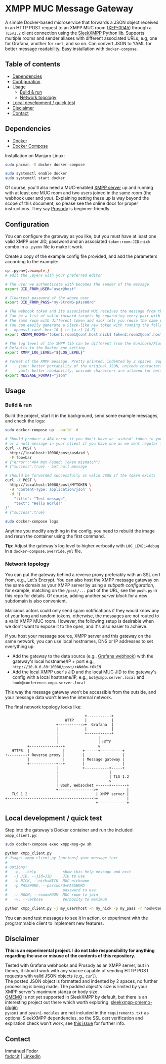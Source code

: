 # XMPP MUC Message Gateway

A simple Docker-based microservice that forwards a JSON object received in an HTTP POST request to an XMPP MUC room ([XEP-0045](https://xmpp.org/extensions/xep-0045.html)) through a `TLSv1.2` client connection using the [SleekXMPP](https://sleekxmpp.readthedocs.io/en/latest/) Python lib. Supports multiple rooms and sender aliases with different associated URLs, e.g, one for Grafana, another for `curl`, and so on. Can convert JSON to YAML for better message readability. Easy installation with `docker-compose`.

## Table of contents <!-- omit in toc -->

- [Dependencies](#dependencies)
- [Configuration](#configuration)
- [Usage](#usage)
  - [Build & run](#build--run)
  - [Network topology](#network-topology)
- [Local development / quick test](#local-development--quick-test)
- [Disclaimer](#disclaimer)
- [Contact](#contact)

## Dependencies

- [Docker](https://www.docker.com/)
- [Docker Compose](https://github.com/docker/compose)

Installation on Manjaro Linux:

```bash
sudo pacman -S docker docker-compose

sudo systemctl enable docker
sudo systemctl start docker
```

Of course, you'll also need a MUC-enabled [XMPP server](https://xmpp.org/software/servers.html) up and running with at least one MUC room and two users joined in the same room (the webhook user and _you_). Explaining setting these up is way beyond the scope of this document, so please see the online docs for proper instructions. They say [Prosody](http://prosody.im/) is beginner-friendly.

## Configuration

You can configure the gateway as you like, but you must have at least one valid XMPP user JID, password and an associated `token:room-JID:nick` combo in a `.pyenv` file to make it work.

Create a copy of the example config file provided, and add the parameters according to the example:

```bash
cp .pyenv{.example,}
# edit the .pyenv with your preferred editor
```
```bash
# The user we authenticate with becomes the sender of the message
export JID_FROM_USER="user@host"

# Cleartext password of the above user
export JID_FROM_PASS="my-StroNG-pAssWOrd"

# The webhook token and its associated MUC receives the message from the displayed nick
# Can be a list of valid forward targets by separating every pair with a space
# The same room with different token and nick lets you reuse the same user for multiple services
# You can easily generate a Slack-like new token with running the following in bash:
#   openssl rand -hex 10 | tr [a-z] [A-Z]
export KNOWN_ROOMS="token1:room1@conf.host:nick1 token2:room2@conf.host:nick2 token3:room1@conf.host:nick3"

# The log level of the XMPP lib can be different from the Gunicorn/Flash app
# Defaults to the Docker env setting
export XMPP_LOG_LEVEL="${LOG_LEVEL}"

# Format of the XMPP message. Pretty printed, indented by 2 spaces. Supported values:
#   - json: better portability of the original JSON, unicode characters are converted to \u1231 and such
#   - yaml: better readability, unicode characters are allowed for better readability (avoid \u1231 and such chars in messages)
export MESSAGE_FORMAT="json"
```

## Usage

### Build & run

Build the project, start it in the background, send some example messages, and check the logs:

```bash
sudo docker-compose up --build -d

# Should produce a 404 error if you don't have an 'asdasd' token in your config
# or a null message in your client if you have one as we sent regular form data
curl -X POST \
  http://localhost:10080/post/asdasd \
  -F foo=bar
# {"error":"404 Not Found: Token mismatch"}
# {"success":true} - but null message

# should be forwarded successfully as valid JSON if the token exists
curl -X POST \
  http://localhost:10080/post/MYTOKEN \
  -H 'Content-Type: application/json' \
  -d '{
    "title": "Test message",
    "text": "Hello World!"
}'
# {"success":true}

sudo docker-compose logs
```

Anytime you modify anything in the config, you need to rebuild the image and rerun the container using the first command.

**Tip**: Adjust the gateway's log level to higher verbosity with `LOG_LEVEL=debug` in a `docker-compose.override.yml` file.

### Network topology

You can put the gateway behind a reverse proxy preferably with an SSL cert from, e.g., Let's Encrypt. You can also host the XMPP message gateway on the same domain as your XMPP server by using a _subpath configuration_, for example, matching on the `/post/...` part of the URL, see the `push.py` in this repo for details. Of course, adding another _server block_ for a new subdomain is also convenient.

Malicious actors could only send spam notifications if they would know any of your long and random tokens, otherwise, the messages are not routed to a valid XMPP MUC room. However, the following setup is desirable when we don't want to expose it to the open, and it's also easier to achieve.

If you host your message source, XMPP server and this gateway on the same network, you can use local hostnames, DNS or IP addresses to set everything up:
- Add the gateway to the data source (e.g., [Grafana webhook](https://github.com/grafana/grafana/issues/6955#issuecomment-470900383)) with the gateway's local hostname/IP + port e.g., `http://10.0.0.80:10080/post/rANd0m-tOkEN`
- Add the local XMPP user's JID and the local MUC JID to the gateway's config with a local hostname/IP, e.g., `bot@xmpp.server.local` and `hook@conference.xmpp.server.local`

This way the message gateway won't be accessible from the outside, and your message data won't leave the internal network.

The final network topology looks like:

```
                                    +-----------+
                           HTTP     |           |
                       +----------->+  Grafana  |
                       |            |           |
                       |            +-----+-----+
                       |                  |
                       |                  | HTTP
          +------------+--+               v
   HTTPS  |               |        +------+----------+
+---------+ Reverse proxy |        |                 |
          |               |        | Message gateway |
          +------------+--+        |                 |
                       |           +-----------+-----+
                       |                       |
                       |                       | TLS 1.2
                       |                       v
                       | Bosh, Websocket +-----+-------+
                       +---------------->+             |
   TLS 1.2                               | XMPP server |
+--------------------------------------->+             |
                                         +-------------+
```

## Local development / quick test

Step into the gateway's Docker container and run the included `xmpp_client.py`:

```bash
sudo docker-compose exec xmpp-msg-gw sh

python xmpp_client.py
# Usage: xmpp_client.py [options] your message text
#
# Options:
#   -h, --help            show this help message and exit
#   -j JID, --jid=JID     JID to use
#   -n NICK, --nick=NICK  MUC nickname
#   -p PASSWORD, --password=PASSWORD
#                         password to use
#   -r ROOM, --room=ROOM  MUC room to join
#   -v, --verbose         Verbosity to maximum

python xmpp_client.py -j my_user@host -n my_nick -p my_pass -r hook@conference.xmpp.server "cli test"
```

You can send test messages to see it in action, or experiment with the programmable client to implement new features.

## Disclaimer

**This is an experimental project. I do not take responsibility for anything regarding the use or misuse of the contents of this repository.**

Tested with Grafana webhooks and Prosody as an XMPP server, but in theory, it should work with any source capable of sending HTTP POST requests with valid JSON objects (e.g., `curl`).    
The posted JSON object is formatted and indented by 2 spaces, no further processing is being made. The padded object's size is limited by your XMPP server's maximum stanza or body size.    
[OMEMO](https://omemo.top/) is not yet supported in SleekXMPP by default, but there is an interesting project out there which worth exploring: [sleekxmpp-omemo-plugin](https://gitlab.com/ecartman/sleekxmpp-omemo-plugin)    
`pyasn1` and `pyasn1-modules` are not included in the `requirements.txt` as optional SleekXMPP dependencies, so the SSL cert verification and expiration check won't work, see [this issue](https://github.com/fritzy/SleekXMPP/issues/477) for further info.

## Contact

Immánuel Fodor    
[fodor.it](https://fodor.it/xmppmsggwit) | [Linkedin](https://fodor.it/xmppmsggwin)
